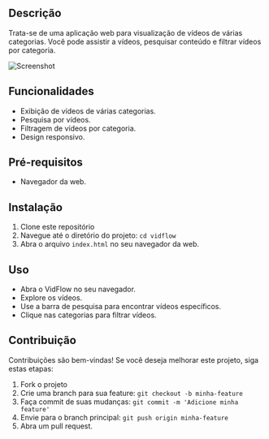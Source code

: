 

## Descrição
Trata-se de uma aplicação web para visualização de vídeos de várias categorias. Você pode assistir a vídeos, pesquisar conteúdo e filtrar vídeos por categoria.

![Screenshot](https://i.imgur.com/QY67Np1.png#vitrinedev)

## Funcionalidades
- Exibição de vídeos de várias categorias.
- Pesquisa por vídeos.
- Filtragem de vídeos por categoria.
- Design responsivo.

## Pré-requisitos
- Navegador da web.

## Instalação
1. Clone este repositório
2. Navegue até o diretório do projeto: `cd vidflow`
3. Abra o arquivo `index.html` no seu navegador da web.

## Uso
- Abra o VidFlow no seu navegador.
- Explore os vídeos.
- Use a barra de pesquisa para encontrar vídeos específicos.
- Clique nas categorias para filtrar vídeos.

## Contribuição
Contribuições são bem-vindas! Se você deseja melhorar este projeto, siga estas etapas:

1. Fork o projeto
2. Crie uma branch para sua feature: `git checkout -b minha-feature`
3. Faça commit de suas mudanças: `git commit -m 'Adicione minha feature'`
4. Envie para o branch principal: `git push origin minha-feature`
5. Abra um pull request.
